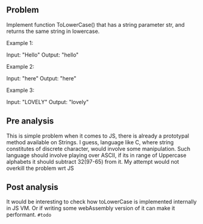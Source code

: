 ## Problem

Implement function ToLowerCase() that has a string parameter str, and returns the same string in lowercase.

Example 1:

Input: "Hello"
Output: "hello"

Example 2:

Input: "here"
Output: "here"

Example 3:

Input: "LOVELY"
Output: "lovely"

## Pre analysis

This is simple problem when it comes to JS, there is already a prototypal method available on Strings.
I guess, language like C, where string constitutes of discrete character, would involve some manipulation.
Such language should involve playing over ASCII, if its in range of Uppercase alphabets it should subtract 32(97-65) from it.
My attempt would not overkill the problem wrt JS

## Post analysis

It would be interesting to check how toLowerCase is implemented internally in JS VM.
Or if writing some webAssembly version of it can make it performant.
`#todo`
